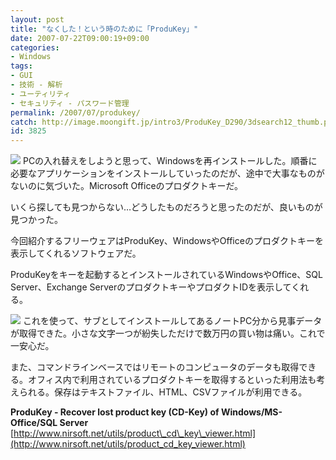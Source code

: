 ```yaml
---
layout: post
title: "なくした！という時のために「ProduKey」"
date: 2007-07-22T09:00:19+09:00
categories:
- Windows
tags: 
- GUI
- 技術 - 解析
- ユーティリティ
- セキュリティ - パスワード管理
permalink: /2007/07/produkey/
catch: http://image.moongift.jp/intro3/ProduKey_D290/3dsearch12_thumb.png
id: 3825
---
```

[![](http://image.moongift.jp/intro3/ProduKey_D290/3dsearch11_thumb.png)](http://image.moongift.jp/intro3/ProduKey_D290/3dsearch112.png) PCの入れ替えをしようと思って、Windowsを再インストールした。順番に必要なアプリケーションをインストールしていったのだが、途中で大事なものがないのに気づいた。Microsoft Officeのプロダクトキーだ。   
  
いくら探しても見つからない…どうしたものだろうと思ったのだが、良いものが見つかった。   
  
今回紹介するフリーウェアはProduKey、WindowsやOfficeのプロダクトキーを表示してくれるソフトウェアだ。   
  
<!--more-->  
  
ProduKeyをキーを起動するとインストールされているWindowsやOffice、SQL Server、Exchange ServerのプロダクトキーやプロダクトIDを表示してくれる。   
  
[![](http://image.moongift.jp/intro3/ProduKey_D290/3dsearch12_thumb.png)](http://image.moongift.jp/intro3/ProduKey_D290/3dsearch122.png) これを使って、サブとしてインストールしてあるノートPC分から見事データが取得できた。小さな文字一つが紛失しただけで数万円の買い物は痛い。これで一安心だ。   
  
また、コマンドラインベースではリモートのコンピュータのデータも取得できる。オフィス内で利用されているプロダクトキーを取得するといった利用法も考えられる。保存はテキストファイル、HTML、CSVファイルが利用できる。   
  
**ProduKey - Recover lost product key (CD-Key) of Windows/MS-Office/SQL Server**  
[http://www.nirsoft.net/utils/product\_cd\_key\_viewer.html](http://www.nirsoft.net/utils/product_cd_key_viewer.html)